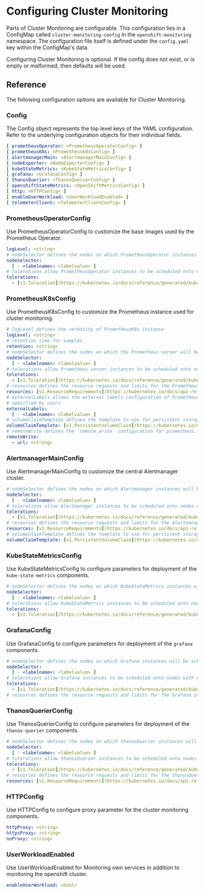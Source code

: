 # Configuring Cluster Monitoring

Parts of Cluster Monitoring are configurable. This configuration lies in a ConfigMap called `cluster-monitoring-config` in the `openshift-monitoring` namespace. The configuration file itself is defined under the `config.yaml` key within the ConfigMap's data.

Configuring Cluster Monitoring is optional. If the config does not exist, or is empty or malformed, then defaults will be used.

## Reference

The following configuration options are available for Cluster Monitoring.

### Config

The Config object represents the top level keys of the YAML configuration. Refer to the underlying configuration objects for their individual fields.

```yaml
[ prometheusOperator: <PrometheusOperatorConfig> ]
[ prometheusK8s: <PrometheusK8sConfig> ]
[ alertmanagerMain: <AlertmanagerMainConfig> ]
[ nodeExporter: <NodeExporterConfig> ]
[ kubeStateMetrics: <KubeStateMetricsConfig> ]
[ grafana: <GrafanaConfig> ]
[ thanosQuerier: <ThanosQuerierConfig> ]
[ openshiftStateMetrics: <OpenShiftMetricsConfig> ]
[ http: <HTTPConfig> ]
[ enableUserWorkload: <UserWorkloadEnabled> ]
[ telemeterClient: <TelemeterClientConfig> ]
```

### PrometheusOperatorConfig

Use PrometheusOperatorConfig to customize the base images used by the Prometheus Operator.

```yaml
logLevel: <string>
# nodeSelector defines the nodes on which PrometheusOperator instances will be scheduled.
nodeSelector: 
  [ - <labelname>: <labelvalue> ]
# tolerations allow PrometheusOperator instances to be scheduled onto nodes with matching taints
tolerations:
  - [v1.Toleration](https://kubernetes.io/docs/reference/generated/kubernetes-api/v1.13/#toleration-v1-core)
```

### PrometheusK8sConfig

Use PrometheusK8sConfig to customize the Prometheus instance used for cluster monitoring.

```yaml
# logLevel defines the verbosity of PrometheusK8s instance
logLevel: <string>
# retention time for samples.
retention: <string>
# nodeSelector defines the nodes on which the Prometheus server will be scheduled.
nodeSelector:
  [ - <labelname>: <labelvalue> ]
# tolerations allow Prometheus server instances to be scheduled onto nodes with matching taints
tolerations:
  - [v1.Toleration](https://kubernetes.io/docs/reference/generated/kubernetes-api/v1.13/#toleration-v1-core)
# resources defines the resource requests and limits for the Prometheus instance.
resources: [v1.ResourceRequirements](https://kubernetes.io/docs/api-reference/v1.6/#resourcerequirements-v1-core)
# externalLabels allows the external labels configuration of Prometheus to be
# specified by users
externalLabels:
  [ - <labelname>: <labelvalue> ]
# volumeClaimTemplate defines the template to use for persistent storage for Prometheus pods.
volumeClaimTemplate: [v1.PersistentVolumeClaim](https://kubernetes.io/docs/api-reference/v1.6/#persistentvolumeclaim-v1-core)
# remoteWrite defines the `remote_write` configuration for prometheus.
remoteWrite:
  - url: <string>
```

### AlertmanagerMainConfig

Use AlertmanagerMainConfig to customize the central Alertmanager cluster.

```yaml
# nodeSelector defines the nodes on which Alertmanager instances will be scheduled.
nodeSelector:
  [ - <labelname>: <labelvalue> ]
# tolerations allow Alertmanager instances to be scheduled onto nodes with matching taints
tolerations:
  - [v1.Toleration](https://kubernetes.io/docs/reference/generated/kubernetes-api/v1.13/#toleration-v1-core)
# resources defines the resource requests and limits for the Alertmanager instances.
resources: [v1.ResourceRequirements](https://kubernetes.io/docs/api-reference/v1.6/#resourcerequirements-v1-core)
# volumeClaimTemplate defines the template to use for persistent storage for Alertmanager pods.
volumeClaimTemplate: [v1.PersistentVolumeClaim](https://kubernetes.io/docs/api-reference/v1.6/#persistentvolumeclaim-v1-core)
```

### KubeStateMetricsConfig

Use KubeStateMetricsConfig to configure parameters for deployment of the `kube-state-metrics` components.

```yaml
# nodeSelector defines the nodes on which KubeStateMetrics instances will be scheduled.
nodeSelector: 
  [ - <labelname>: <labelvalue> ]
# tolerations allow KubeStateMetrics instances to be scheduled onto nodes with matching taints
tolerations:
  - [v1.Toleration](https://kubernetes.io/docs/reference/generated/kubernetes-api/v1.13/#toleration-v1-core)
```

### GrafanaConfig

Use GrafanaConfig to configure parameters for deployment of the `grafana` components.
```yaml
# nodeSelector defines the nodes on which Grafana instances will be scheduled.
nodeSelector: 
  [ - <labelname>: <labelvalue> ]
# tolerations allow Grafana instances to be scheduled onto nodes with matching taints
tolerations:
  - [v1.Toleration](https://kubernetes.io/docs/reference/generated/kubernetes-api/v1.13/#toleration-v1-core)
# resources defines the resource requests and limits for the Grafana instances.
```

### ThanosQuerierConfig

Use ThanosQuerierConfig to configure parameters for deployment of the `thanos-querier` components.

```yaml
# nodeSelector defines the nodes on which thanosQuerier instances will be scheduled.
nodeSelector: 
  [ - <labelname>: <labelvalue> ]
# tolerations allow thanosQuerier instances to be scheduled onto nodes with matching taints
tolerations:
  - [v1.Toleration](https://kubernetes.io/docs/reference/generated/kubernetes-api/v1.13/#toleration-v1-core)
# resources defines the resource requests and limits for the thanosQuerier instances.
resources: [v1.ResourceRequirements](https://kubernetes.io/docs/api-reference/v1.6/#resourcerequirements-v1-core)
```

### HTTPConfig

Use HTTPConfig to configure proxy parameter for the cluster monitoring components.

```yaml
httpProxy: <string>
httpsProxy: <string>
noProxy: <string>
```

### UserWorkloadEnabled

Use UserWorkloadEnabled for Monitoring own  services in addition to monitoring the openshift cluster.

```yaml
enableUserWorkload: <bool>
```

[quay]: https://quay.io/